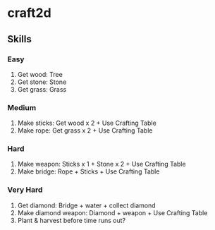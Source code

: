 # craft2d


## Skills
### Easy
1. Get wood: Tree 
2. Get stone: Stone
3. Get grass: Grass

### Medium
1. Make sticks: Get wood x 2 + Use Crafting Table
2. Make rope: Get grass x 2 + Use Crafting Table

### Hard
1. Make weapon: Sticks x 1 + Stone x 2 + Use Crafting Table
2. Make bridge: Rope + Sticks + Use Crafting Table

### Very Hard
1. Get diamond: Bridge + water + collect diamond
2. Make diamond weapon: Diamond + weapon + Use Crafting Table
3. Plant & harvest before time runs out?